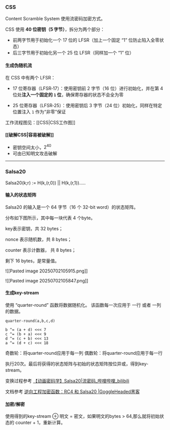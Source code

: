 ### CSS
Content Scramble System 使用流密码加密方式。

CSS 使用 **40 位密钥（5 字节）**，拆分为两个部分：

- 前两字节用于初始化一个 17 位的 LFSR（加上一个固定 “1” 位防止陷入全零状态）
- 后三字节用于初始化另一个 25 位 LFSR（同样加一个 “1” 位）

#### 生成伪随机流

在 CSS 中有两个 LFSR：

- 17 位寄存器（LFSR‑17）：使用密钥前 2 字节（16 位）进行初始化，并在第 4 位处**注入一个固定的 `1` 位**，确保寄存器的状态不会全为零

- 25 位寄存器（LFSR‑25）：使用密钥后 3 字节（24 位）初始化，同样在特定位置注入 `1` 作为“非零”保证

工作流程图见：[[CSS|CSS工作图]]

#### [[破解CSS|容易被破解]]
- 密钥空间太小，$2^{40}$ 
- 可由已知明文攻击破解


---
### Salsa20

Salsa20(k;r) := H(k,(r,0)) || H(k,(r,1)).....

#### 输入的状态矩阵
Salsa20 的输入是一个 64 字节（16 个 32-bit word）的状态矩阵。

分布如下图所示，其中每一块代表 4 个byte。

key表示密钥，共 32 bytes；

nonce 表示随机数，共 8 bytes；

counter 表示计数器， 共 8 bytes；

剩下 16  bytes，是常量值。

![[Pasted image 20250702105915.png]]

![[Pasted image 20250702105847.png]]


#### 生成key-stream
使用 “quarter-round” 函数将数据随机化。
该函数每一次应用于 一行 或者 一列 的数据。
```
quarter-round(a,b,c,d)

b ^= (a + d) <<< 7
c ^= (b + a) <<< 9
d ^= (c + b) <<< 13
a ^= (d + c) <<< 18

```

奇数轮：将quarter-round应用于每一列
偶数轮：将quarter-round应用于每一行

执行20次。最后将获得的状态矩阵与初始的状态矩阵按位异或，得到key-stream。

变换过程参考
[【动画密码学】Salsa20|流密码_哔哩哔哩_bilibili](https://www.bilibili.com/video/BV1Bj411q7Kr/?spm_id_from=333.337.search-card.all.click&vd_source=d10f461c8c5b1bc25e5585ce2b29b444)

文档参考
[逆向工程加密函数：RC4 和 Salsa20 |GoggleHeaded黑客](https://goggleheadedhacker.com/blog/post/reversing-crypto-functions?utm_source=chatgpt.com#salsa20-algorithm)


#### 加密/解密
使用得到的key-stream $\oplus$ 明文 = 密文，如果明文的bytes > 64,那么就将初始状态的 counter + 1，重新计算。
